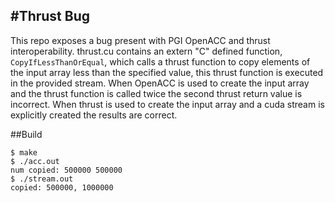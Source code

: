 #Thrust Bug
----------
This repo exposes a bug present with PGI OpenACC and thrust interoperability. thrust.cu contains an extern "C" defined function, `CopyIfLessThanOrEqual`, which calls a thrust function to copy elements of the input array less than the specified value, this thrust function is executed in the provided stream. When OpenACC is used to create the input array and the thrust function is called twice the second thrust return value is incorrect. When thrust is used to create the input array and a cuda stream is explicitly created the results are correct.

##Build
```
$ make
$ ./acc.out
num copied: 500000 500000
$ ./stream.out
copied: 500000, 1000000
```
